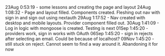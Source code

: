 23Aug 0:53:19 - some lessons and creating the page and layout
24Aug 1:08:32 - Page and layout filled. Components created. Fleshing out nav with sign in and sign out using nextauth
29Aug 1:17:52 - Nav created with desktop and mobile layouts. Provider component filled out. 
30Aug 1:41:09 - Log in logic with mongoose is created. Testing is next
01Sep 1:45:20 - providers work, sign in works with OAuth
06Sep 1:45:20 - sign in rejects after selecting an email. Could be because of localhost?
09Nov 1:45:20 - still stuck on reject. Cannot seem to find a way around it. Abandoning it for now
